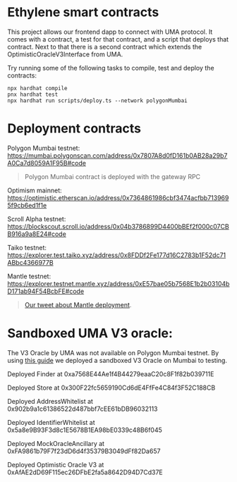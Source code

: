 # Ethylene smart contracts

This project allows our frontend dapp to connect with UMA protocol. It comes with a contract, a test for that contract, and a script that deploys that contract. Next to that there is a second contract which extends the OptimisticOracleV3Interface from UMA.



Try running some of the following tasks to compile, test and deploy the contracts:

```shell
npx hardhat compile
pnx hardhat test
npx hardhat run scripts/deploy.ts --network polygonMumbai
```



# Deployment contracts
Polygon Mumbai testnet: https://mumbai.polygonscan.com/address/0x7807A8d0fD161b0AB28a29b7A0Ca7d8059A1F95B#code
> Polygon Mumbai contract is deployed with the gateway RPC

Optimism mainnet: https://optimistic.etherscan.io/address/0x7364861986cbf3474acfbb7139695f9cb6ed1f1e

Scroll Alpha testnet: https://blockscout.scroll.io/address/0x04b3786899D4400bBEf2f000c07CBB916a9a8E24#code

Taiko testnet: https://explorer.test.taiko.xyz/address/0x8FDDf2Fe177d16C2783b1F52dc71ABbc4366977B

Mantle testnet: https://explorer.testnet.mantle.xyz/address/0xE57bae05b7568E1b2b03104bD171ab94F54BcbFE#code

> [Our tweet about Mantle deployment](https://twitter.com/arjanjohan/status/1667578964632584196).

# Sandboxed UMA V3 oracle:

The V3 Oracle by UMA was not available on Polygon Mumbai testnet. By using [this guide](https://docs.uma.xyz/developers/optimistic-oracle-v3/sandboxed-oracle-environment) we deployed a sandboxed V3 Oracle on Mumbai to testing.

  Deployed Finder at 0xa7568E44Ae1f4B44279eaaC20c8F1f82b039711E

  Deployed Store at 0x300F22fc5659190Cd6dE4FfFe4C84f3F52C188CB

  Deployed AddressWhitelist at 0x902b9a1c61386522d487bbf7cEE61bDB96032113

  Deployed IdentifierWhitelist at 0x5a8e9B93F3d8c1E5678B1EA98bE0339c48B6f045

  Deployed MockOracleAncillary at 0xFA9861b79F7f23dD6d4f35379B3049dFf82Da657

  Deployed Optimistic Oracle V3 at 0xAfAE2dD69F115ec26DFbE2fa5a8642D94D7Cd37E

